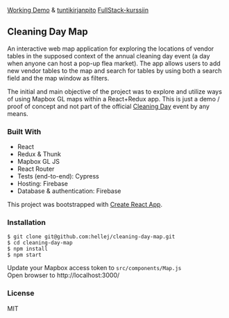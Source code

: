 [Working Demo](https://cleaningdaymap.firebaseapp.com/) & [tuntikirjanpito](https://docs.google.com/spreadsheets/d/1CA10n9ks1efBbcJDzxuY8YjX9_4bsEuW_Ze07xFwPgY/edit?usp=sharing) [FullStack-kurssiin](https://fullstackopen.github.io/)

## Cleaning Day Map
An interactive web map application for exploring the locations of vendor tables in the supposed context of the annual cleaning day event (a day when anyone can host a pop-up flea market). The app allows users to add new vendor tables to the map and search for tables by using both a search field and the map window as filters.

The initial and main objective of the project was to explore and utilize ways of using Mapbox GL maps within a React+Redux app. This is just a demo / proof of concept and not part of the official [Cleaning Day](http://siivouspaiva.com/en/info/basics-of-cleaning-day) event by any means. 

### Built With
* React
* Redux & Thunk
* Mapbox GL JS
* React Router
* Tests (end-to-end): Cypress
* Hosting: Firebase
* Database & authentication: Firebase

This project was bootstrapped with [Create React App](https://github.com/facebookincubator/create-react-app).

### Installation
```
$ git clone git@github.com:hellej/cleaning-day-map.git
$ cd cleaning-day-map
$ npm install
$ npm start
```
Update your Mapbox access token to `src/components/Map.js`<br>
Open browser to http://localhost:3000/

### License
MIT